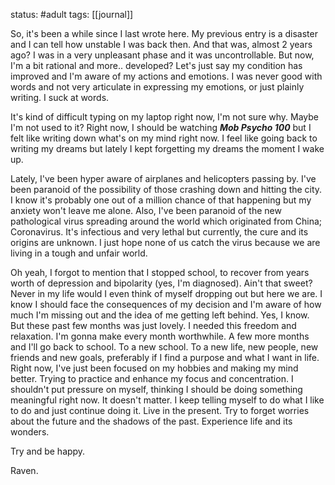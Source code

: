 status: #adult 
tags: [[journal]]

So, it's been a while since I last wrote here. My previous entry is a disaster and I can tell how unstable I was back then. And that was, almost 2 years ago? I was in a very unpleasant phase and it was uncontrollable. But now, I'm a bit rational and more.. developed? Let's just say my condition has improved and I'm aware of my actions and emotions. I was never good with words and not very articulate in expressing my emotions, or just plainly writing. I suck at words.

It's kind of difficult typing on my laptop right now, I'm not sure why. Maybe I'm not used to it? Right now, I should be watching ***Mob Psycho 100*** but I felt like writing down what's on my mind right now. I feel like going back to writing my dreams but lately I kept forgetting my dreams the moment I wake up.

Lately, I've been hyper aware of airplanes and helicopters passing by. I've been paranoid of the possibility of those crashing down and hitting the city. I know it's probably one out of a million chance of that happening but my anxiety won't leave me alone. Also, I've been paranoid of the new pathological virus spreading around the world which originated from China; Coronavirus. It's infectious and very lethal but currently, the cure and its origins are unknown. I just hope none of us catch the virus because we are living in a tough and unfair world.

Oh yeah, I forgot to mention that I stopped school, to recover from years worth of depression and bipolarity (yes, I'm diagnosed). Ain't that sweet? Never in my life would I even think of myself dropping out but here we are. I know I should face the consequences of my decision and I'm aware of how much I'm missing out and the idea of me getting left behind. Yes, I know. But these past few months was just lovely. I needed this freedom and relaxation. I'm gonna make every month worthwhile. A few more months and I'll go back to school. To a new school. To a new life, new people, new friends and new goals, preferably if I find a purpose and what I want in life. Right now, I've just been focused on my hobbies and making my mind better. Trying to practice and enhance my focus and concentration. I shouldn't put pressure on myself, thinking I should be doing something meaningful right now. It doesn't matter. I keep telling myself to do what I like to do and just continue doing it. Live in the present. Try to forget worries about the future and the shadows of the past. Experience life and its wonders.

Try and be happy.

Raven.
